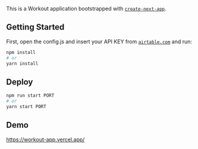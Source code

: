 This is a  Workout application  bootstrapped with [`create-next-app`](https://github.com/zeit/next.js/tree/canary/packages/create-next-app).
## Getting Started
First, open the config.js and insert your API KEY from [`airtable.com`](https://airtable.com/) and run:
```bash
npm install
# or
yarn install
```
## Deploy 
```bash
npm run start PORT
# or
yarn start PORT
```
## Demo
https://workout-app.vercel.app/

